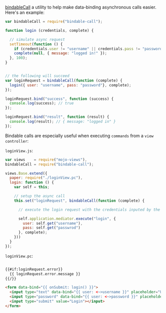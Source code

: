 [bindableCall](https://github.com/classdojo/bindable-call) a utility to help make data-binding asynchronous calls easier. Here's an example:

```javascript
var bindableCall = require("bindable-call");

function login (credentials, complete) {

  // simulate async request
  setTimeout(function () {
    if (credentials.user != "username" || credentials.pass != "password") return complete(new Error("unauthorized"));
    complete(null, { message: "logged in!" });
  }, 100);
}


// the following will succeed
var loginRequest = bindableCall(function (complete) {
  login({ user: "username", pass: "password"}, complete);
});

loginRequest.bind("success", function (success) {
  console.log(success); // true
});

loginRequest.bind("result", function (result) {
  console.log(result); // { message: "logged in" }
});

```


Bindable calls are especially useful when executing `commands` from a `view controller`: 


`loginView.js`:

```javascript
var views    = require("mojo-views"),
bindableCall = require("bindable-call");

views.Base.extend({
  paper: require("./loginView.pc"),
  login: function () {
    var self = this;

    // setup the async call
    this.set("loginRequest", bindableCall(function (complete) {

      // execute the login request with the credentials inputed by the user

      self.application.mediator.execute("login", {
        user: self.get("username"),
        pass: self.get("passwrod")
      }, complete);
    }))
  }
});
```

`loginView.pc`:

```html

{{#if:loginRequest.error}}
  {{ loginRequest.error.message }}
{{/}}

<form data-bind="{{ onSubmit: login() }}">
  <input type="text" data-bind="{{ user: <~>username }}" placeholder="Username"></input>
  <input type="password" data-bind="{{ user: <~>password }}" placeholder="Password"></input>
  <input type="submit" value="Login"></input>
</form>
```